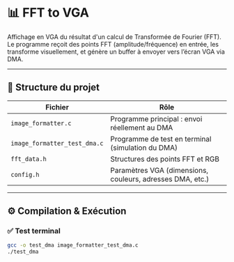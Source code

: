 # 📊 FFT to VGA

Affichage en VGA du résultat d'un calcul de Transformée de Fourier (FFT).  
Le programme reçoit des points FFT (amplitude/fréquence) en entrée, les transforme visuellement, et génère un buffer à envoyer vers l’écran VGA via DMA.

---

## 📁 Structure du projet

| Fichier                          | Rôle                                                                 |
|----------------------------------|----------------------------------------------------------------------|
| `image_formatter.c`              | Programme principal : envoi réellement au DMA                        |
| `image_formatter_test_dma.c`     | Programme de test en terminal (simulation du DMA)                    |
| `fft_data.h`                     | Structures des points FFT et RGB                                     |
| `config.h`                       | Paramètres VGA (dimensions, couleurs, adresses DMA, etc.)            |

---

## ⚙️ Compilation & Exécution

### ✅ Test terminal

```bash
gcc -o test_dma image_formatter_test_dma.c
./test_dma

